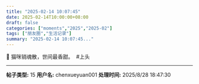 ```yaml
---
title: "2025-02-14 10:07:45"
date: 2025-02-14T10:00:00+08:00
draft: false
categories: ["moments","2025","2025-02"]
tags: ["朋友圈","生活记录"]
summary: "2025-02-14 10:07:45..."
---
```


🧦 猫咪销魂散，世间最香甜。
​
​#上头

---

**帖子类型:** 15
**用户名:** chenxueyuan001
**处理时间:** 2025/8/28 18:47:30